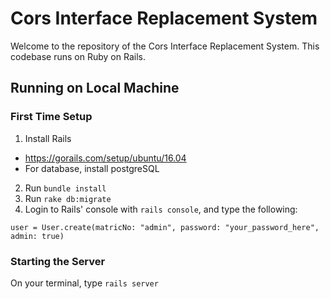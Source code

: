 # Cors Interface Replacement System
Welcome to the repository of the Cors Interface Replacement System. This
codebase runs on Ruby on Rails.

## Running on Local Machine
### First Time Setup
1. Install Rails
  - https://gorails.com/setup/ubuntu/16.04
  - For database, install postgreSQL
2. Run `bundle install`
3. Run `rake db:migrate`
4. Login to Rails' console with `rails console`, and type the following:
```
user = User.create(matricNo: "admin", password: "your_password_here", admin: true)
```

### Starting the Server
On your terminal, type `rails server`
